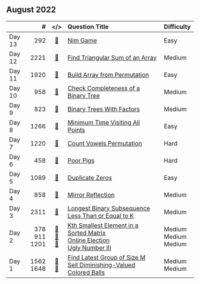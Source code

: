 ## August 2022

||#|</>|Question Title|Difficulty|
|:--|--:|:-:|:--|:--|
|Day 13|292|[📎](../src/q_251_300/q0292.cc)|[Nim Game](https://leetcode.com/problems/nim-game/)|Easy|
|Day 12|2221|[📎](../src/q_2201_2250/q2221.cc)|[Find Triangular Sum of an Array](https://leetcode.com/problems/find-triangular-sum-of-an-array/)|Medium|
|Day 11|1920|[📎](../src/q_1901_1950/q1920.cc)|[Build Array from Permutation](https://leetcode.com/problems/build-array-from-permutation/)|Easy|
|Day 10|958|[📎](../src/q_951_1000/q0958.cc)|[Check Completeness of a Binary Tree](https://leetcode.com/problems/check-completeness-of-a-binary-tree/)|Medium|
|Day 9|823|[📎](../src/q_801_850/q0823.cc)|[Binary Trees With Factors](https://leetcode.com/problems/binary-trees-with-factors/)|Medium|
|Day 8|1266|[📎](../src/q_1251_1300/q1266.cc)|[Minimum Time Visiting All Points](https://leetcode.com/problems/minimum-time-visiting-all-points/)|Easy|
|Day 7|1220|[📎](../src/q_1201_1250/q1220.cc)|[Count Vowels Permutation](https://leetcode.com/problems/count-vowels-permutation/)|Hard|
|Day 6|458|[📎](../src/q_451_500/q0458.cc)|[Poor Pigs](https://leetcode.com/problems/poor-pigs/)|Hard|
|Day 5|1089|[📎](../src/q_1051_1100/q1089.cc)|[Duplicate Zeros](https://leetcode.com/problems/duplicate-zeros/)|Easy|
|Day 4|858|[📎](../src/q_851_900/q0858.cc)|[Mirror Reflection](https://leetcode.com/problems/mirror-reflection/)|Medium|
|Day 3|2311|[📎](../src/q_2301_2350/q2311.cc)|[Longest Binary Subsequence Less Than or Equal to K](https://leetcode.com/problems/longest-binary-subsequence-less-than-or-equal-to-k/)|Medium|
|Day 2|378<br>911<br>1201|[📎](../src/q_351_400/q0378.cc)<br>[📎](../src/q_901_950/q0911.cc)<br>[📎](../src/q_1201_1250/q1201.cc)|[Kth Smallest Element in a Sorted Matrix](https://leetcode.com/problems/kth-smallest-element-in-a-sorted-matrix/)<br>[Online Election](https://leetcode.com/problems/online-election/)<br>[Ugly Number III](https://leetcode.com/problems/ugly-number-iii/)|Medium<br>Medium<br>Medium|
|Day 1|1562<br>1648|[📎](../src/q_1551_1600/q1562.cc)<br>[📎](../src/q_1601_1650/q1648.cc)|[Find Latest Group of Size M](https://leetcode.com/problems/find-latest-group-of-size-m/)<br>[Sell Diminishing-Valued Colored Balls](https://leetcode.com/problems/sell-diminishing-valued-colored-balls/)|Medium<br>Medium|

